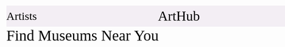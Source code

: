 <!DOCTYPE html>
<html>
<head>
<style>
    .rectangle2 {
        background-color: #f3eef4;
        height: 56px;
        width: 943px;
        display: flex;
        align-items: center;
        justify-content: space-between;
    }
    .artists, .museums, .arthub {
        color: #000000;
        font-size: 30px;
        font-family: Kaisei Tokumin;
        line-height: auto;
        border-style: hidden;
        outline: none;
    }
    .arthub {
        font-size: 36px;
        width: auto;
    }
    .findmuseumsnearyou
    {
    color:#000000;
    text-align:middle;
    vertical-align:text-top;
    font-size:40px;
    font-family:Kaisei Tokumin;
    line-height:auto;
    border-style:hidden;
    outline:none;
    width:608px;
    }

</style>
</head>
<body>
    <div id='rectangle2' class='rectangle2'>
        <div id='artists' class='artists'>Artists</div>
        <div id='arthub' class='arthub'>ArtHub</div>
        <div id='museums' class='museums'>Museums</div>
    </div>
    <div id='findmuseumsnearyou' class='findmuseumsnearyou'>
    Find Museums Near You</div>
</body>
</html>
